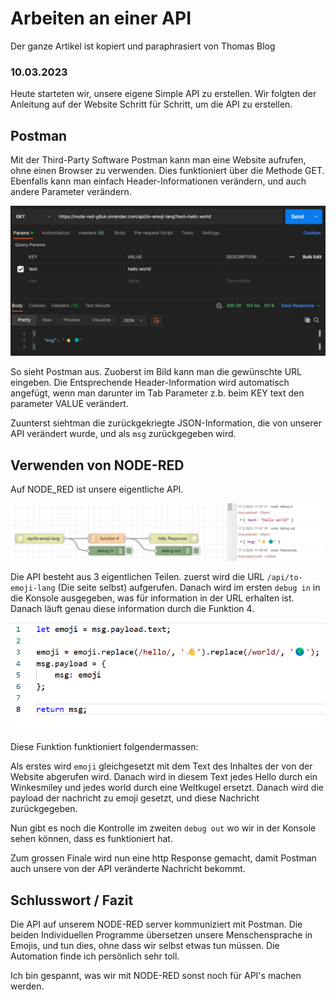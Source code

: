 # Arbeiten an einer API
Der ganze Artikel ist kopiert und paraphrasiert von Thomas Blog
### 10.03.2023
Heute starteten wir, unsere eigene Simple API zu erstellen. Wir folgten der Anleitung auf der Website Schritt für Schritt, um die API zu erstellen.

## Postman

Mit der Third-Party Software Postman kann man eine Website aufrufen, ohne einen Browser zu verwenden. Dies funktioniert über die Methode GET. Ebenfalls kann man einfach Header-Informationen verändern, und auch andere Parameter verändern.

![](images/postman.png)

So sieht Postman aus. Zuoberst im Bild kann man die gewünschte URL eingeben. Die Entsprechende Header-Information wird automatisch angefügt, wenn man darunter im Tab Parameter z.b. beim KEY text den parameter VALUE verändert.

Zuunterst siehtman die zurückgekriegte JSON-Information, die von unserer API verändert wurde, und als `msg` zurückgegeben wird.

## Verwenden von NODE-RED

Auf NODE_RED ist unsere eigentliche API.

![](images/node-red-api.png)

Die API besteht aus 3 eigentlichen Teilen.
zuerst wird die URL `/api/to-emoji-lang` (Die seite selbst) aufgerufen. Danach wird im ersten `debug in` in die Konsole ausgegeben, was für information in der URL erhalten ist. Danach läuft genau diese information durch die Funktion 4.

![](images/function4.png)

Diese Funktion funktioniert folgendermassen:

Als erstes wird `emoji` gleichgesetzt mit dem Text des Inhaltes der von der Website abgerufen wird. Danach wird in diesem Text jedes Hello durch ein Winkesmiley und jedes world durch eine Weltkugel ersetzt. Danach wird die payload der nachricht zu emoji gesetzt, und diese Nachricht zurückgegeben.

Nun gibt es noch die Kontrolle im zweiten `debug out` wo wir in der Konsole sehen können, dass es funktioniert hat. 

Zum grossen Finale wird nun eine http Response gemacht, damit Postman auch unsere von der API veränderte Nachricht bekommt.

## Schlusswort / Fazit

Die API auf unserem NODE-RED server kommuniziert mit Postman. Die beiden Individuellen Programme übersetzen unsere Menschensprache in Emojis, und tun dies, ohne dass wir selbst etwas tun müssen. Die Automation finde ich persönlich sehr toll.

Ich bin gespannt, was wir mit NODE-RED sonst noch für API's machen werden.

